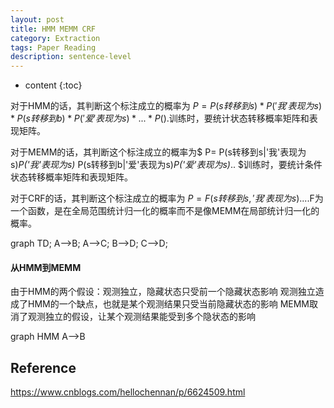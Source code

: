 ```yaml
---
layout: post
title: HMM MEMM CRF
category: Extraction
tags: Paper Reading
description: sentence-level
---
```

* content
{:toc}


对于HMM的话，其判断这个标注成立的概率为 
$P= P(s转移到s)*P('我'表现为s)* P(s转移到b)*P('爱'表现为s)* ...*P().$训练时，要统计状态转移概率矩阵和表现矩阵。

对于MEMM的话，其判断这个标注成立的概率为$ P= P(s转移到s\|'我'表现为s)*P('我'表现为s)* P(s转移到b\|'爱'表现为s)*P('爱'表现为s)*.. $训练时，要统计条件状态转移概率矩阵和表现矩阵。

对于CRF的话，其判断这个标注成立的概率为 $P= F(s转移到s,'我'表现为s)....$F为一个函数，是在全局范围统计归一化的概率而不是像MEMM在局部统计归一化的概率。

<div class="mermaid">
graph TD;
    A-->B;
    A-->C;
    B-->D;
    C-->D;
</div>

#### 从HMM到MEMM
由于HMM的两个假设：观测独立，隐藏状态只受前一个隐藏状态影响
观测独立造成了HMM的一个缺点，也就是某个观测结果只受当前隐藏状态的影响
MEMM取消了观测独立的假设，让某个观测结果能受到多个隐状态的影响

graph HMM
	A-->B

## Reference
https://www.cnblogs.com/hellochennan/p/6624509.html